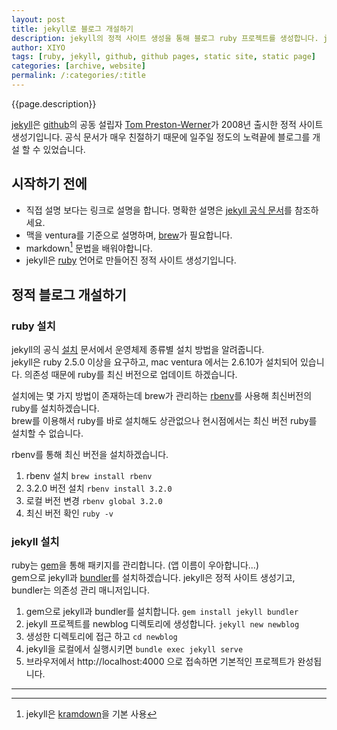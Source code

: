 ```yaml
---
layout: post
title: jekyll로 블로그 개설하기
description: jekyll의 정적 사이트 생성을 통해 블로그 ruby 프로젝트를 생성합니다. jekyll은 지킬이라고 발음합니다.
author: XIYO
tags: [ruby, jekyll, github, github pages, static site, static page]
categories: [archive, website]
permalink: /:categories/:title
---
```

{{page.description}}

[jekyll]은 [github]의 공동 설립자 [Tom Preston-Werner]가 2008년 출시한 정적 사이트 생성기입니다. 공식 문서가 매우 친절하기 때문에 일주일 정도의 노력끝에 블로그를 개설 할 수 있었습니다.

## 시작하기 전에
- 직접 설명 보다는 링크로 설명을 합니다. 명확한 설명은 [jekyll 공식 문서][jekyll]를 참조하세요.
- 맥을 ventura를 기준으로 설명하며, [brew]가 필요합니다.
- markdown[^markdown] 문법을 배워야합니다.
- jekyll은 [ruby] 언어로 만들어진 정적 사이트 생성기입니다.

## 정적 블로그 개설하기

### ruby 설치
jekyll의 공식 [설치] 문서에서 운영체제 종류별 설치 방법을 알려줍니다.  
jekyll은 ruby 2.5.0 이상을 요구하고, mac ventura 에서는 2.6.10가 설치되어 있습니다. 의존성 때문에 ruby를 최신 버전으로 업데이트 하겠습니다.

설치에는 몇 가지 방법이 존재하는데 brew가 관리하는 [rbenv]를 사용해 최신버전의 ruby를 설치하겠습니다.  
brew를 이용해서 ruby를 바로 설치해도 상관없으나 현시점에서는 최신 버전 ruby를 설치할 수 없습니다.

rbenv를 통해 최신 버전을 설치하겠습니다.
1. rbenv 설치 ```brew install rbenv```
3. 3.2.0 버전 설치 ```rbenv install 3.2.0```
4. 로컬 버전 변경 ```rbenv global 3.2.0```
5. 최신 버전 확인 ```ruby -v```

### jekyll 설치
ruby는 [gem]을 통해 패키지를 관리합니다. (앱 이름이 우아합니다...)  
gem으로 jekyll과 [bundler]를 설치하겠습니다.
jekyll은 정적 사이트 생성기고, bundler는 의존성 관리 매니저입니다.
1. gem으로 jekyll과 bundler를 설치합니다. ```gem install jekyll bundler```
2. jekyll 프로젝트를 newblog 디렉토리에 생성합니다. ```jekyll new newblog```
3. 생성한 디렉토리에 접근 하고 ```cd newblog```
4. jekyll을 로컬에서 실행시키면 ```bundle exec jekyll serve```
5. 브라우저에서 http://localhost:4000 으로 접속하면 기본적인 프로젝트가 완성됩니다.

---
[Tom Preston-Werner]: https://github.com/mojombo
[gem]: https://rubygems.org
[jekyll]: https://jekyllrb.com
[ruby]: https://www.ruby-lang.org
[github]: https://github.com
[brew]: https://www.google.com 
[설치]: https://jekyllrb-ko.github.io/docs/installation
[kramdown]: https://kramdown.gettalong.org
[markdown]: https://www.markdownguide.org
[rbenv]: https://github.com/rbenv/rbenv
[bundler]: https://bundler.io

[^markdown]: jekyll은 [kramdown]을 기본 사용